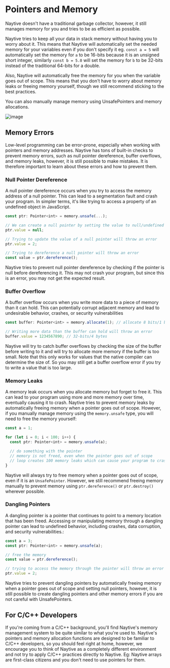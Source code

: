 # Pointers and Memory

Naytive doesn't have a traditional garbage collector, however, it still manages memory for you and tries to be as efficient as possible.

Naytive tries to keep all your data in stack memory without having you to worry about it. This means that Naytive will automatically set the needed memory for your variables even if you don't specify it eg. `const a = 5` will automatically set the memory for `a` to be 16-bits because it is an unsigned short integer, similarly `const b = 5.0` will set the memory for `b` to be 32-bits instead of the traditional 64-bits for a double.

Also, Naytive will automatically free the memory for you when the variable goes out of scope. This means that you don't have to worry about memory leaks or freeing memory yourself, though we still recommend sticking to the best practices.

You can also manually manage memory using UnsafePointers and memory allocations.

![image](https://github.com/user-attachments/assets/b61c7440-b33a-480b-988c-99c82204d68d)

## Memory Errors

Low-level programming can be error-prone, especially when working with pointers and memory addresses. Naytive has tons of built-in checks to prevent memory errors, such as null pointer dereference, buffer overflows, and memory leaks, however, it is still possible to make mistakes. It is therefore important to learn about these errors and how to prevent them.

### Null Pointer Dereference

A null pointer dereference occurs when you try to access the memory address of a null pointer. This can lead to a segmentation fault and crash your program. In simpler terms, it's like trying to access a property of an undefined object in JavaScript.

```ts
const ptr: Pointer<int> = memory.unsafe(...);

// We can create a null pointer by setting the value to null/undefined
ptr.value = null; 

// Trying to update the value of a null pointer will throw an error
ptr.value = 2;

// Trying to dereference a null pointer will throw an error
const value = ptr.dereference();
```

Naytive tries to prevent null pointer dereference by checking if the pointer is null before dereferencing it. This may not crash your program, but since this is an error, you may not get the expected result.

### Buffer Overflow

A buffer overflow occurs when you write more data to a piece of memory than it can hold. This can potentially corrupt adjacent memory and lead to undesirable behavior, crashes, or security vulnerabilities

```ts
const buffer: Pointer<int> = memory.allocate(1); // allocate 8 bits/1 byte of memory

// Writing more data than the buffer can hold will throw an error
buffer.value = 1234567890; // 32-bits/4 bytes
```

Naytive will try to catch buffer overflows by checking the size of the buffer before writing to it and will try to allocate more memory if the buffer is too small. Note that this only works for values that the native compiler can determine the size of. So you may still get a buffer overflow error if you try to write a value that is too large.

### Memory Leaks

A memory leak occurs when you allocate memory but forget to free it. This can lead to your program using more and more memory over time, eventually causing it to crash. Naytive tries to prevent memory leaks by automatically freeing memory when a pointer goes out of scope. However, if you manually manage memory using the `memory.unsafe` type, you will need to free the memory yourself:

```ts
const a = 1;

for (let i = 0; i < 100; i++) {
  const ptr: Pointer<int> = memory.unsafe(a);

  // do something with the pointer
  // memory is not freed, even when the pointer goes out of scope
  // loop creates 100 memory leaks which can cause your program to crash
}
```

Naytive will always try to free memory when a pointer goes out of scope, even if it is an `UnsafePointer`. However, we still recommend freeing memory manually to prevent memory using `ptr.dereference()` or `ptr.destroy()` wherever possible.

### Dangling Pointers

A dangling pointer is a pointer that continues to point to a memory location that has been freed. Accessing or manipulating memory through a dangling pointer can lead to undefined behavior, including crashes, data corruption, and security vulnerabilities.:

```ts
const a = 3;
const ptr: Pointer<int> = memory.unsafe(a);

// free the memory
const value = ptr.dereference();

// trying to access the memory through the pointer will throw an error
ptr.value = 2;
```

Naytive tries to prevent dangling pointers by automatically freeing memory when a pointer goes out of scope and setting null pointers, however, it is still possible to create dangling pointers and other memory errors if you are not careful with UnsafePointers.

## For C/C++ Developers

If you're coming from a C/C++ background, you'll find Naytive's memory management system to be quite similar to what you're used to. Naytive's pointers and memory allocation functions are designed to be familiar to C/C++ developers, so you should feel right at home, however, we encourage you to think of Naytive as a completely different environment and not try to apply C/C++ practices directly to Naytive. Eg: Naytive arrays are first-class citizens and you don't need to use pointers for them.
